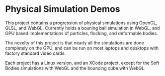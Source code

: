 Physical Simulation Demos
===================

This project contains a progression of physical simulations using OpenGL, GLSL, and WebGL. Currently holds a bouning ball simulation in WebGL, and GPU based implementations of particles, flocking, and  deformable bodies.

The novelty of this project is that nearly all the simulations are done completely on the GPU, and can be run on most laptops and desktops with factory standard video cards.

Each project has a Linux version, and an XCode project, except for the Soft Bodies simulations with WebGL and the bouncing cube with WebGL.
